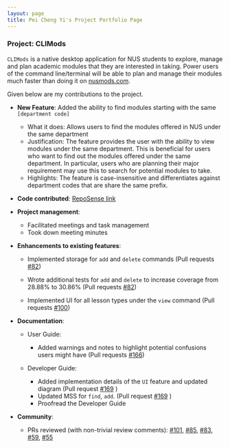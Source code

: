 ```yaml
---
layout: page
title: Pei Cheng Yi's Project Portfolio Page
---
```


### Project: CLIMods


`CLIMods` is a native desktop application for NUS students to explore, manage and plan academic
modules that they are interested in taking. Power users of the command line/terminal will be able to
plan and manage their modules much faster than doing it on [nusmods.com](https://nusmods.com).

Given below are my contributions to the project.


* **New Feature**: Added the ability to find modules starting with the same `[department code]`

  * What it does: Allows users to find the modules offered in NUS under the same department
  * Justification: The feature provides the user with the ability to view modules under the same department.
  This is beneficial for users who want to find out the modules offered under the same department. In particular,
  users who are planning their major requirement may use this to search for potential modules to take.
  * Highlights: The feature is case-insensitive and differentiates against department codes that are share the same prefix.


* **Code contributed**: [RepoSense link](https://nus-cs2103-ay2223s1.github.io/tp-dashboard/?search=seeksaveserve&breakdown=true)


* **Project management**:

  * Facilitated meetings and task management
  * Took down meeting minutes


* **Enhancements to existing features**:

  * Implemented storage for `add` and `delete` commands (Pull requests [\#82](https://github.com/AY2223S1-CS2103-F14-1/tp/pull/82))

  * Wrote additional tests for `add` and `delete` to increase coverage from 28.88% to 30.86% (Pull requests [\#82](https://github.com/AY2223S1-CS2103-F14-1/tp/pull/82))

  * Implemented UI for all lesson types under the `view` command (Pull requests [\#100](https://github.com/AY2223S1-CS2103-F14-1/tp/pull/100))


* **Documentation**:

  * User Guide:
    * Added warnings and notes to highlight potential confusions users might have (Pull requests [\#166](https://github.com/AY2223S1-CS2103-F14-1/tp/pull/166))
  
  * Developer Guide:
    * Added implementation details of the `UI` feature and updated diagram (Pull request [\#169](https://github.com/AY2223S1-CS2103-F14-1/tp/pull/169) )
    * Updated MSS for `find`, `add`. (Pull request [\#169](https://github.com/AY2223S1-CS2103-F14-1/tp/pull/169) )
    * Proofread the Developer Guide


* **Community**:

  * PRs reviewed (with non-trivial review comments): [\#101](https://github.com/AY2223S1-CS2103-F14-1/tp/pull/101), [\#85](https://github.com/AY2223S1-CS2103-F14-1/tp/pull/85), [\#83](https://github.com/AY2223S1-CS2103-F14-1/tp/pull/83), [\#59](https://github.com/AY2223S1-CS2103-F14-1/tp/pull/59), [\#55](https://github.com/AY2223S1-CS2103-F14-1/tp/pull/55)
